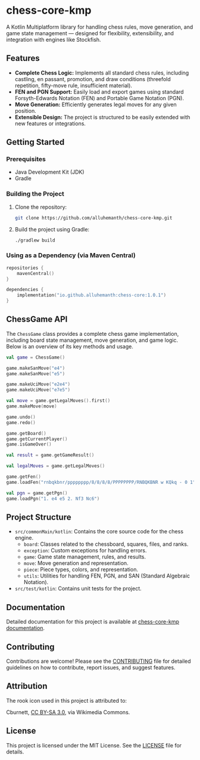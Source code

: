 # chess-core-kmp
A Kotlin Multiplatform library for handling chess rules, move generation, and game state management — designed
for flexibility, extensibility, and integration with engines like Stockfish.

## Features
- **Complete Chess Logic:** Implements all standard chess rules, including castling, en passant, promotion, and draw
  conditions (threefold repetition, fifty-move rule, insufficient material).
- **FEN and PGN Support:** Easily load and export games using standard Forsyth-Edwards Notation (FEN) and Portable Game
  Notation (PGN).
- **Move Generation:** Efficiently generates legal moves for any given position.
- **Extensible Design:** The project is structured to be easily extended with new features or integrations.

## Getting Started

### Prerequisites
- Java Development Kit (JDK)
- Gradle

### Building the Project

1. Clone the repository:
   ```bash
   git clone https://github.com/alluhemanth/chess-core-kmp.git
   ```
2. Build the project using Gradle:
   ```bash
   ./gradlew build
   ```

### Using as a Dependency (via Maven Central)

```kotlin
repositories {
    mavenCentral()
}

dependencies {
    implementation("io.github.alluhemanth:chess-core:1.0.1")
}
```

## ChessGame API

The `ChessGame` class provides a complete chess game implementation, including board state management, move generation,
and game logic. Below is an overview of its key methods and usage.

```kotlin
val game = ChessGame()

game.makeSanMove("e4")
game.makeSanMove("e5")

game.makeUciMove("e2e4")
game.makeUciMove("e7e5")

val move = game.getLegalMoves().first()
game.makeMove(move)

game.undo()
game.redo()

game.getBoard()
game.getCurrentPlayer()
game.isGameOver()

val result = game.getGameResult()

val legalMoves = game.getLegalMoves()

game.getFen()
game.loadFen("rnbqkbnr/pppppppp/8/8/8/8/PPPPPPPP/RNBQKBNR w KQkq - 0 1")

val pgn = game.getPgn()
game.loadPgn("1. e4 e5 2. Nf3 Nc6")
```

## Project Structure

- `src/commonMain/kotlin`: Contains the core source code for the chess engine.
    - `board`: Classes related to the chessboard, squares, files, and ranks.
    - `exception`: Custom exceptions for handling errors.
    - `game`: Game state management, rules, and results.
    - `move`: Move generation and representation.
    - `piece`: Piece types, colors, and representation.
    - `utils`: Utilities for handling FEN, PGN, and SAN (Standard Algebraic Notation).
- `src/test/kotlin`: Contains unit tests for the project.

## Documentation
Detailed documentation for this project is available
at [chess-core-kmp documentation](https://alluhemanth.github.io/chess-core-kmp/).

## Contributing
Contributions are welcome! Please see the [CONTRIBUTING](CONTRIBUTING.md) file for detailed guidelines on how to
contribute, report issues, and suggest features.

## Attribution
The rook icon used in this project is attributed to:

Cburnett, [CC BY-SA 3.0](http://creativecommons.org/licenses/by-sa/3.0/), via Wikimedia Commons.

## License

This project is licensed under the MIT License. See the [LICENSE](LICENSE) file for details.
